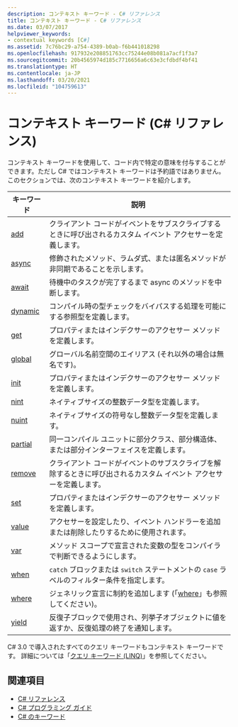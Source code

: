 ```yaml
---
description: コンテキスト キーワード - C# リファレンス
title: コンテキスト キーワード - C# リファレンス
ms.date: 03/07/2017
helpviewer_keywords:
- contextual keywords [C#]
ms.assetid: 7c76bc29-a754-4389-b0ab-f6b441018298
ms.openlocfilehash: 917932e208851763cc75244e08b081a7acf1f3a7
ms.sourcegitcommit: 20b4565974d185c7716656a6c63e3cfdbdf4bf41
ms.translationtype: HT
ms.contentlocale: ja-JP
ms.lasthandoff: 03/20/2021
ms.locfileid: "104759613"
---
```

# <a name="contextual-keywords-c-reference"></a>コンテキスト キーワード (C# リファレンス)

コンテキスト キーワードを使用して、コード内で特定の意味を付与することができます。ただし C# ではコンテキスト キーワードは予約語ではありません。 このセクションでは、次のコンテキスト キーワードを紹介します。  
  
|キーワード|説明|  
|-------------|-----------------|  
|[add](./add.md)|クライアント コードがイベントをサブスクライブするときに呼び出されるカスタム イベント アクセサーを定義します。|  
|[async](./async.md)|修飾されたメソッド、ラムダ式、または匿名メソッドが非同期であることを示します。|  
|[await](../operators/await.md)|待機中のタスクが完了するまで async のメソッドを中断します。|  
|[dynamic](../builtin-types/reference-types.md)|コンパイル時の型チェックをバイパスする処理を可能にする参照型を定義します。|  
|[get](./get.md)|プロパティまたはインデクサーのアクセサー メソッドを定義します。|  
|[global](../operators/namespace-alias-qualifier.md)|グローバル名前空間のエイリアス (それ以外の場合は無名です)。|  
|[init](./init.md)|プロパティまたはインデクサーのアクセサー メソッドを定義します。|  
|[nint](../builtin-types/nint-nuint.md)|ネイティブサイズの整数データ型を定義します。|  
|[nuint](../builtin-types/nint-nuint.md)|ネイティブサイズの符号なし整数データ型を定義します。|  
|[partial](./partial-type.md)|同一コンパイル ユニットに部分クラス、部分構造体、または部分インターフェイスを定義します。|  
|[remove](./remove.md)|クライアント コードがイベントのサブスクライブを解除するときに呼び出されるカスタム イベント アクセサーを定義します。|  
|[set](./set.md)|プロパティまたはインデクサーのアクセサー メソッドを定義します。|  
|[value](./value.md)|アクセサーを設定したり、イベント ハンドラーを追加または削除したりするために使用されます。|  
|[var](./var.md)|メソッド スコープで宣言された変数の型をコンパイラで判断できるようにします。|  
|[when](when.md)|`catch` ブロックまたは `switch` ステートメントの `case` ラベルのフィルター条件を指定します。|
|[where](./where-generic-type-constraint.md)|ジェネリック宣言に制約を追加します  (「[where](./where-clause.md)」も参照してください)。|  
|[yield](./yield.md)|反復子ブロックで使用され、列挙子オブジェクトに値を返すか、反復処理の終了を通知します。|  
  
 C# 3.0 で導入されたすべてのクエリ キーワードもコンテキスト キーワードです。 詳細については「[クエリ キーワード (LINQ)](./query-keywords.md)」を参照してください。  
  
## <a name="see-also"></a>関連項目

- [C# リファレンス](../index.md)
- [C# プログラミング ガイド](../../programming-guide/index.md)
- [C# のキーワード](./index.md)
